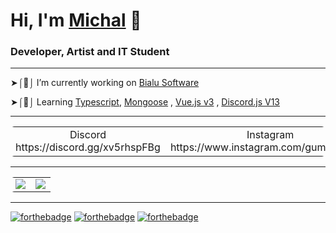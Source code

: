# Hi, I'm [Michal](https://www.instagram.com/gumernus/) 👋 

### Developer, Artist and IT Student

---

➤⌠🔭⌡ I’m currently working on [Bialu Software](https://github.com/Bialu-Software/)

➤⌠🔬⌡ Learning [Typescript](https://github.com/microsoft/TypeScript), [Mongoose](https://github.com/Automattic/mongoose) , [Vue.js v3](https://github.com/vuejs/vue) , [Discord.js V13](https://github.com/discordjs/discord.js/)

---
<table style="border-radius:6px;" >
  <tr>
    <td align="center" style="padding=0;width=50%;">
      Discord https://discord.gg/xv5rhspFBg
    </td>
    <td align="center" style="padding=0;width=50%;">
      Instagram https://www.instagram.com/gumernus.jpg
    </td>
    <td align="center" style="padding=0;width=50%;">
     Twitter https://twitter.com/michal_lmao
    </td>
  </tr>
</table>

---

<table style="border-radius:6px;" >
  <tr>
    <td align="center" style="padding=0;width=50%;">
      <img align="center" style="padding=0;" src="https://grs.quantumly.dev/api/?username=gumernus&show_icons=true&title_color=4F8CC9&text_color=9f9f9f&bg_color=00000000&hide_border=true&icon_color=4F8CC9&hide_title=true&count_private=true" />
    </td>
    <td align="center" style="padding=0;width=50%;">
      <img align="center" style="padding=0;" src="https://grs.quantumly.dev/api/top-langs/?username=gumernus&layout=compact&show_icons=true&title_color=4F8CC9&text_color=9f9f9f&bg_color=00000000&hide_border=true&icon_color=00000000&count_private=true" />
    </td>
  </tr>
</table>

---
[![forthebadge](https://forthebadge.com/images/badges/built-with-grammas-recipe.svg)](https://forthebadge.com) 
[![forthebadge](https://forthebadge.com/images/badges/fuck-it-ship-it.svg)](https://forthebadge.com) 
[![forthebadge](https://forthebadge.com/images/badges/contains-tasty-spaghetti-code.svg)](https://forthebadge.com) 




